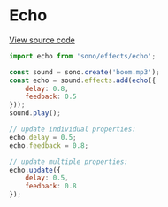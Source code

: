 # Echo

[View source code](../effects/echo.js)

```javascript
import echo from 'sono/effects/echo';

const sound = sono.create('boom.mp3');
const echo = sound.effects.add(echo({
	delay: 0.8,
	feedback: 0.5
}));
sound.play();

// update individual properties:
echo.delay = 0.5;
echo.feedback = 0.8;

// update multiple properties:
echo.update({
	delay: 0.5,
	feedback: 0.8
});
```
